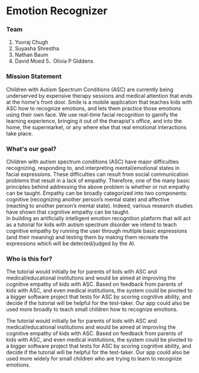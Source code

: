 # Emotion Recognizer

### Team
1. Yuvraj Chugh
2. Suyasha Shrestha
3. Nathan Baum
4. David Moed
5.. Olivia P Giddens

### Mission Statement
Children with Autism Spectrum Conditions (ASC) are currently being underserved by expensive therapy sessions and medical attention that ends at the home's front door. Smile is a mobile application that teaches kids with ASC how to recognize emotions, and lets them practice those emotions using their own face. We use real-time facial recognition to gamify the learning experience, bringing it out of the therapist's office, and into the home, the supermarket, or any where else that real emotional interactions take place.

### What's our goal?
Children with autism spectrum conditions (ASC) have major difficulties recognizing, responding to, and interpreting mental/emotional states in facial expressions. These difficulties can result from social communication problems that result in a lack of empathy. Therefore, one of the many basic principles behind addressing the above problem is whether or not empathy can be taught.
Empathy can be broadly categorized into two components: cognitive (recognizing another person’s mental state) and affective (reacting to another person’s mental state). Indeed, various research studies have shown that cognitive empathy can be taught.  
In building an artificially intelligent emotion recognition platform that will act as a tutorial for kids with autism spectrum disorder we intend to teach cognitive empathy by running the user through multiple basic expressions (and their meaning) and testing them by making them recreate the expressions which will be detected/judged by the AI.

### Who is this for?
The tutorial would initially be for parents of kids with ASC and medical/educational institutions and would be aimed at improving the cognitive empathy of kids with ASC. Based on feedback from parents of kids with ASC, and even medical institutions, the system could be pivoted to a bigger software project that tests for ASC by scoring cognitive ability, and decide if the tutorial will be helpful for the test-taker. Our app could also be used more broadly to teach small children how to recognize emotions.

The tutorial would initially be for parents of kids with ASC and medical/educational institutions and would be aimed at improving the cognitive empathy of kids with ASC. Based on feedback from parents of kids with ASC, and even medical institutions, the system could be pivoted to a bigger software project that tests for ASC by scoring cognitive ability, and decide if the tutorial will be helpful for the test-taker. Our app could also be used more widely for small children who are trying to learn to recognize emotions.



